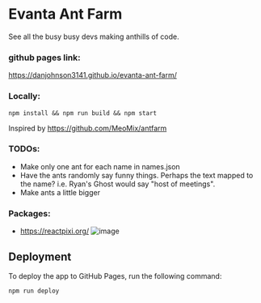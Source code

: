 # Evanta Ant Farm

See all the busy busy devs making anthills of code.

### github pages link:
https://danjohnson3141.github.io/evanta-ant-farm/

### Locally:
`npm install && npm run build && npm start`

Inspired by https://github.com/MeoMix/antfarm

### TODOs:
* Make only one ant for each name in names.json
* Have the ants randomly say funny things. Perhaps the text mapped to the name? i.e. Ryan's Ghost would say "host of meetings".
* Make ants a little bigger

### Packages:
* https://reactpixi.org/
![image](https://user-images.githubusercontent.com/3516254/160885978-321c5874-172e-488a-892b-625d80f86d5c.png)

## Deployment

To deploy the app to GitHub Pages, run the following command:

```sh
npm run deploy
```
